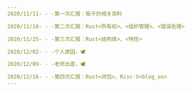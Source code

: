 ```yaml
---
2020/11/11- - -第一次汇报：板子的相关资料  

2020/11/18- - -第二次汇报：Rust<所有权>、<组织管理>、<错误处理>  

2020/11/25- - -第三次汇报：Rust<结构体>、<特性> 

2020/12/02- - -个人原因，🕊

2020/12/09- - -老师出差，🕊

2020/12/16- - -第四次汇报：Rust<闭包>、Risc-V<blog_os>
---
```






